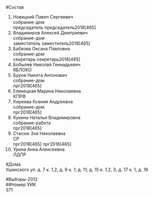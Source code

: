#Состав  
1. Новицкий Павел Сергеевич  
    собрание-дом  
    председатель председатель2018[465]  
2. Владимиров Алексей Дмитриевич  
    собрание-дом  
    заместитель заместитель2018[465]  
3. Бабкова Оксана Павловна  
    собрание-дом  
    секретарь секретарь2018[465]  
4. Бобылев Николай Геннадьевич  
    ЯБЛОКО  
5. Буров Никита Антонович  
    собрание-дом  
    прг2018[465]  
6. Елинецкая Марина Николаевна  
    КПРФ  
7. Киреева Ксения Андреевна  
    собрание-дом  
    прг2018[465]  
8. Кукина Наталья Владимировна  
    собрание-работа  
    прг2018[465]  
9. Стасюк Зоя Николаевна  
    СР  
    прг2018[465] прг2016[465]  
10. Урина Анна Алексеевна  
    ЛДПР  
  
#Дома  
Ушинского ул. д. 7 к. 1,2; д. 9 к. 1; д. 11; д. 15 к. 1,2, 3; д. 17 к. 1; д. 19  
  
#Выборы-2012  
##Номер УИК  
371  
